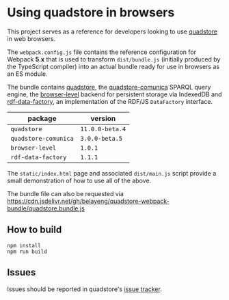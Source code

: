 
# Using quadstore in browsers

This project serves as a reference for developers looking to use [quadstore][0]
in web browsers.

The `webpack.config.js` file contains the reference configuration for Webpack
**5.x** that is used to transform `dist/bundle.js` (initially produced by the
TypeScript compiler) into an actual bundle ready for use in browsers as an ES
module.

The bundle contains [quadstore][0], the [quadstore-comunica][4] SPARQL query
engine, the [browser-level][1] backend for persistent storage via IndexedDB and
[rdf-data-factory][3], an implementation of the RDF/JS `DataFactory` interface.

| package              | version         |
|----------------------|-----------------|
| `quadstore`          | `11.0.0-beta.4` |
| `quadstore-comunica` | `3.0.0-beta.5`  |
| `browser-level`      | `1.0.1`         |
| `rdf-data-factory`   | `1.1.1`         |

The `static/index.html` page and associated `dist/main.js` script provide a 
small demonstration of how to use all of the above.

The bundle file can also be requested via https://cdn.jsdelivr.net/gh/belayeng/quadstore-webpack-bundle/quadstore.bundle.js 

## How to build

```shell
npm install
npm run build
```

## Issues

Issues should be reported in quadstore's [issue tracker][2].

[0]: https://www.npmjs.com/package/quadstore
[1]: https://www.npmjs.com/package/browser-level
[2]: https://github.com/belayeng/quadstore/issues
[3]: https://www.npmjs.com/package/rdf-data-factory
[4]: https://www.npmjs.com/package/quadstore-comunica
